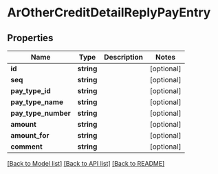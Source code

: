 # ArOtherCreditDetailReplyPayEntry

## Properties
Name | Type | Description | Notes
------------ | ------------- | ------------- | -------------
**id** | **string** |  | [optional] 
**seq** | **string** |  | [optional] 
**pay_type_id** | **string** |  | [optional] 
**pay_type_name** | **string** |  | [optional] 
**pay_type_number** | **string** |  | [optional] 
**amount** | **string** |  | [optional] 
**amount_for** | **string** |  | [optional] 
**comment** | **string** |  | [optional] 

[[Back to Model list]](../README.md#documentation-for-models) [[Back to API list]](../README.md#documentation-for-api-endpoints) [[Back to README]](../README.md)


